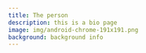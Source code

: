 ```yaml
---
title: The person
description: this is a bio page
image: img/android-chrome-191x191.png
background: background info
---
```

